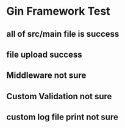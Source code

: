 # Gin Framework Test

## all of src/main file is success
## file upload success
## Middleware not sure
## Custom Validation not sure
## custom log file print not sure
